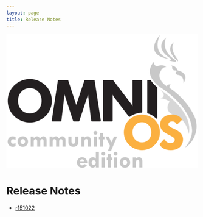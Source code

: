 ```yaml
---
layout: page
title: Release Notes
---
```

![Image](OmniOSce_logo.svg)

# Release Notes

* [r151022](https://github.com/omniosorg/omnios-build/blob/r151022/doc/ReleaseNotes.md)

